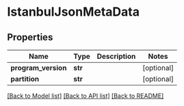 # IstanbulJsonMetaData

## Properties
Name | Type | Description | Notes
------------ | ------------- | ------------- | -------------
**program_version** | **str** |  | [optional] 
**partition** | **str** |  | [optional] 

[[Back to Model list]](../README.md#documentation-for-models) [[Back to API list]](../README.md#documentation-for-api-endpoints) [[Back to README]](../README.md)


